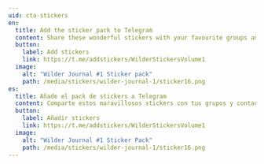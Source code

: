 ```yaml
---
uid: cta-stickers
en:
  title: Add the sticker pack to Telegram
  content: Share these wonderful stickers with your favourite groups and contacts <3
  button:
    label: Add stickers
    link: https://t.me/addstickers/WilderStickersVolume1
  image:
    alt: "Wilder Journal #1 Sticker pack"
    path: /media/stickers/wilder-journal-1/sticker16.png
es:
  title: Añade el pack de stickers a Telegram
  content: Comparte estos maravillosos stickers con tus grupos y contactos preferidos <3
  button:
    label: Añadir stickers
    link: https://t.me/addstickers/WilderStickersVolume1
  image:
    alt: "Wilder Journal #1 Sticker Pack"
    path: /media/stickers/wilder-journal-1/sticker16.png
---
```

